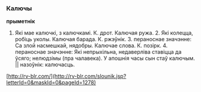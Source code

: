 ### Калючы
**прыметнік**

1. Які мае калючкі, з калючкамі. К. дрот. Калючая ружа. 2. Які колецца, робіць уколы. Калючая барада. К. ржэўнік. 3. пераноснае значэнне: Са злой насмешкай, нядобры. Калючае слова. К. позірк. 4. пераноснае значэнне: Які непрыхільна, недаверліва ставіцца да ўсяго; нелюдзімы (пра чалавека). У апошнія часы сын стаў калючым. || назоўнік: калючасць.

<a rel="author">[http://rv-blr.com/](http://rv-blr.com/slounik.jsp?letterId=0&maskId=0&pageId=1278)</a>
